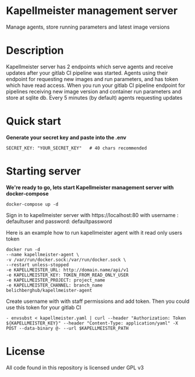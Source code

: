 Kapellmeister management server
===============================

Manage agents, store running parameters and latest image versions


Description
===============================

Kapellmeister server has 2 endpoints which serve agents  and receive updates after your gitlab CI pipeline was started.
Agents using  their endpoint for requesting new images and run parameters, and has token which have read access.
When you run your gitlab CI pipeline endpoint for pipelines receiving new image version and container run parameters  and store at sqlite db. Every 5 minutes (by default) agents requesting updates

Quick start
===============================

**Generate your secret key and paste into the  .env**
```angular2html
SECRET_KEY: "YOUR_SECRET_KEY"   # 40 chars recommended
  ```

Starting server
===============================

**We're ready to go, lets start Kapellmeister management server with docker-compose**
```angular2html
docker-compose up -d 
```



Sign in to kapellmeister server with https://localhost:80 with username : defaultuser and password: defaultpassword

Here is an example how to run kapellmeister agent with it read only users token
```angular2html
docker run -d
--name kapellmeister-agent \ 
-v /var/run/docker.sock:/var/run/docker.sock \
--restart unless-stopped 
-e KAPELLMEISTER_URL: http://domain.name/api/v1
-e KAPELLMEISTER_KEY: TOKEN_FROM_READ_ONLY_USER 
-e KAPELLMEISTER_PROJECT: project_name 
-e KAPELLMEISTER_CHANNEL: branch_name 
belichberghub/kapellmeister-agent
```
Create username with with staff permissions and add token. Then you could use this token for your gitlab CI
```angular2html
- envsubst < kapellmeister.yaml | curl --header "Authorization: Token ${KAPELLMEISTER_KEY}" --header "Content-Type: application/yaml" -X POST --data-binary @- --url $KAPELLMEISTER_PATH

```
License
================================

All code found in this repository is licensed under GPL v3